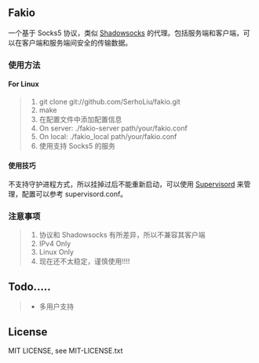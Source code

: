 ## Fakio

一个基于 Socks5 协议，类似 [Shadowsocks][1] 的代理。包括服务端和客户端，可以在客户端和服务端间安全的传输数据。

### 使用方法

#### For Linux

> 1. git clone git://github.com/SerhoLiu/fakio.git
> 2. make
> 3. 在配置文件中添加配置信息
> 4. On server: ./fakio-server path/your/fakio.conf
> 5. On local:  ./fakio_local  path/your/fakio.conf
> 6. 使用支持 Socks5 的服务

#### 使用技巧

不支持守护进程方式，所以挂掉过后不能重新启动，可以使用 [Supervisord][2] 来管理，配置可以参考 supervisord.conf。

### 注意事项
> 1. 协议和 Shadowsocks 有所差异，所以不兼容其客户端
> 2. IPv4 Only
> 3. Linux Only
> 4. 现在还不太稳定，谨慎使用!!!!

## Todo.....
> * 多用户支持


## License

MIT LICENSE, see MIT-LICENSE.txt

[1]: https://github.com/clowwindy/shadowsocks
[2]: http://supervisord.org/
